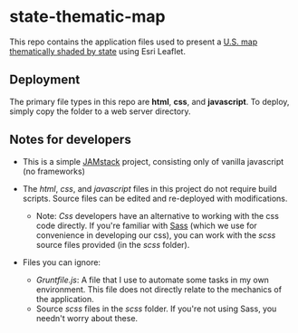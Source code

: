 # state-thematic-map

This repo contains the application files used to present a <a href="https://storymaps.esri.com/stories/2020/stupid-maps/" target="_blank">U.S. map thematically shaded by state</a> using Esri Leaflet.

## Deployment

The primary file types in this repo are **html**, **css**, and **javascript**.  To deploy, simply copy the folder to a web server directory.

## Notes for developers

* This is a simple [JAMstack](https://jamstack.org/) project, consisting only of vanilla javascript (no frameworks)

* The *html*, *css*, and *javascript* files in this project do not require build scripts.  Source files can be edited and re-deployed with modifications.

	* Note: *Css* developers have an alternative to working with the css code directly. If you're familiar with [Sass](https://sass-lang.com/) (which we use for convenience in developing our css), you can work with the *scss* source files provided (in the *scss* folder).

* Files you can ignore:

	* *Gruntfile.js*: A file that I use to automate some tasks in my own environment.  This file does not directly relate to the mechanics of the application.
	* Source *scss* files in the *scss* folder. If you're not using Sass, you needn't worry about these.

